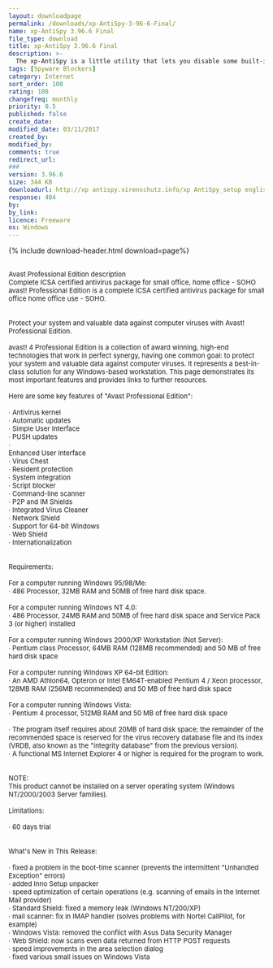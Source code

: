 ```yaml
---
layout: downloadpage
permalink: /downloads/xp-AntiSpy-3-96-6-Final/
name: xp-AntiSpy 3.96.6 Final
file_type: download
title: xp-AntiSpy 3.96.6 Final
description: >-
  The xp-AntiSpy is a little utility that lets you disable some built-in update and authentication ''features'' in WindowsXP.
tags: [Spyware Blockers]
category: Internet
sort_order: 100
rating: 100
changefreq: monthly
priority: 0.5
published: false
create_date:
modified_date: 03/11/2017
created_by:
modified_by:
comments: true
redirect_url:
###
version: 3.96.6
size: 344 KB
downloadurl: http://xp antispy.virenschutz.info/xp AntiSpy_setup english.exe
response: 404
by:
by_link:
licence: Freeware
os: Windows
---
```


{% include download-header.html download=page%}

<p style="fix-download-text !important">
<p><font size="2"><p><br />
<font size="2">Avast Professional Edition description <br />
Complete ICSA certified antivirus package for small office, home office - SOHO <br />
avast! Professional Edition is a complete ICSA certified antivirus package for small office home office use - SOHO. <br />
<br />
<br />
Protect your system and valuable data against computer viruses with Avast! Professional Edition. <br />
<br />
avast! 4 Professional Edition is a collection of award winning, high-end technologies that work in perfect synergy, having one common goal: to protect your system and valuable data against computer viruses. It represents a best-in-class solution for any Windows-based workstation. This page demonstrates its most important features and provides links to further resources. <br />
<br />
Here are some key features of "Avast Professional Edition": <br />
<br />
· Antivirus kernel <br />
· Automatic updates <br />
· Simple User Interface <br />
· PUSH updates <br />
· <br />
Enhanced User Interface <br />
· Virus Chest <br />
· Resident protection <br />
· System integration <br />
· Script blocker <br />
· Command-line scanner <br />
· P2P and IM Shields <br />
· Integrated Virus Cleaner <br />
· Network Shield <br />
· Support for 64-bit Windows <br />
· Web Shield <br />
· Internationalization <br />
<br />
<br />
Requirements: <br />
<br />
For a computer running Windows 95/98/Me: <br />
· 486 Processor, 32MB RAM and 50MB of free hard disk space. <br />
<br />
For a computer running Windows NT 4.0: <br />
· 486 Processor, 24MB RAM and 50MB of free hard disk space and Service Pack 3 (or higher) installed <br />
<br />
For a computer running Windows 2000/XP Workstation (Not Server): <br />
· Pentium class Processor, 64MB RAM (128MB recommended) and 50 MB of free hard disk space <br />
<br />
For a computer running Windows XP 64-bit Edition: <br />
· An AMD Athlon64, Opteron or Intel EM64T-enabled Pentium 4 / Xeon processor, 128MB RAM (256MB recommended) and 50 MB of free hard disk space <br />
<br />
For a computer running Windows Vista: <br />
· Pentium 4 processor, 512MB RAM and 50 MB of free hard disk space <br />
<br />
· The program itself requires about 20MB of hard disk space; the remainder of the recommended space is reserved for the virus recovery database file and its index (VRDB, also known as the "integrity database" from the previous version). <br />
· A functional MS Internet Explorer 4 or higher is required for the program to work. <br />
<br />
<br />
NOTE: <br />
This product cannot be installed on a server operating system (Windows NT/2000/2003 Server families). <br />
<br />
Limitations: <br />
<br />
· 60 days trial <br />
<br />
<br />
What's New in This Release: <br />
<br />
· fixed a problem in the boot-time scanner (prevents the intermittent "Unhandled Exception" errors) <br />
· added Inno Setup unpacker <br />
· speed optimization of certain operations (e.g. scanning of emails in the Internet Mail provider) <br />
· Standard Shield: fixed a memory leak (Windows NT/200/XP) <br />
· mail scanner: fix in IMAP handler (solves problems with Nortel CallPilot, for example) <br />
· Windows Vista: removed the conflict with Asus Data Security Manager <br />
· Web Shield: now scans even data returned from HTTP POST requests <br />
· speed improvements in the area selection dialog <br />
· fixed various small issues on Windows Vista</font></p></p></p>
